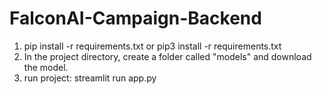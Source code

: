 # FalconAI-Campaign-Backend

1. pip install -r requirements.txt or pip3 install -r requirements.txt
2. In the project directory, create a folder called "models" and download the model.
3. run project: streamlit run app.py
